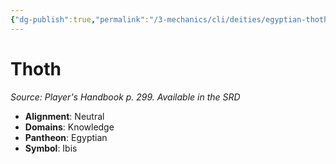 ```yaml
---
{"dg-publish":true,"permalink":"/3-mechanics/cli/deities/egyptian-thoth/","tags":["ttrpg-cli/compendium/src/5e/phb","ttrpg-cli/deity/egyptian","ttrpg-cli/domain/knowledge"],"noteIcon":""}
---
```


# Thoth
*Source: Player's Handbook p. 299. Available in the <span title='Systems Reference Document (5.1)'>SRD</span>* 

- **Alignment**: Neutral
- **Domains**: Knowledge
- **Pantheon**: Egyptian
- **Symbol**: Ibis